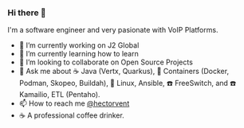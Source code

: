 ### Hi there 👋

I'm a software engineer and very pasionate with VoIP Platforms.   

- 🔭 I’m currently working on J2 Global
- 🌱 I’m currently learning how to learn
- 👯 I’m looking to collaborate on Open Source Projects
- 💬 Ask me about :coffee: Java (Vertx, Quarkus), :whale2: Containers (Docker, Podman, Skopeo, Buildah), :penguin: Linux, Ansible, :phone: FreeSwitch, and :phone: Kamailio, ETL (Pentaho).
- 📫 How to reach me [@hectorvent](https://twitter.com/hectorvent)
- ☕ A professional coffee drinker.
